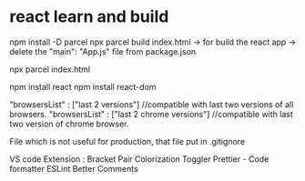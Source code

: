 # react learn and build 


npm install -D parcel
npx parcel build index.html -> for build the react app -> delete the "main": "App.js" file from package.json

npx parcel index.html

npm install react
npm install react-dom

"browsersList" : ["last 2 versions"]  //compatible with last two versions of all browsers.
"browsersList" : ["last 2 chrome versions"] //compatible with last two version of chrome browser.

File which is not useful for production, that file put in .gitignore

VS code Extension :
Bracket Pair Colorization Toggler
Prettier - Code formatter
ESLint
Better Comments
